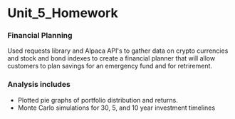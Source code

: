 # Unit_5_Homework
### Financial Planning
Used requests library and Alpaca API's to gather data on crypto currencies and stock and bond indexes to create a financial planner that will allow customers to plan savings for an emergency fund and for retrirement. <br>
### Analysis includes
- Plotted pie graphs of portfolio distribution and returns.
- Monte Carlo simulations for 30, 5, and 10 year investment timelines
